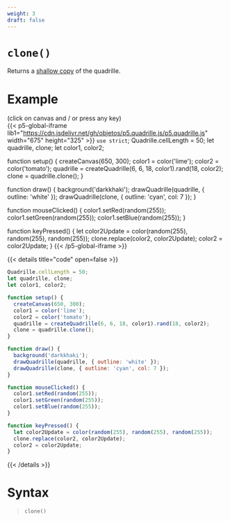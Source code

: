 ```yaml
---
weight: 3
draft: false
---
```


# `clone()`

Returns a [shallow copy](https://en.wikipedia.org/wiki/Object_copying#Shallow_copy) of the quadrille.

# Example

(click on canvas and / or press any key)\
{{< p5-global-iframe lib1="https://cdn.jsdelivr.net/gh/objetos/p5.quadrille.js/p5.quadrille.js" width="675" height="325" >}}
`use strict`;
Quadrille.cellLength = 50;
let quadrille, clone;
let color1, color2;

function setup() {
  createCanvas(650, 300);
  color1 = color('lime');
  color2 = color('tomato');
  quadrille = createQuadrille(6, 6, 18, color1).rand(18, color2);
  clone = quadrille.clone();
}

function draw() {
  background('darkkhaki');
  drawQuadrille(quadrille, { outline: 'white' });
  drawQuadrille(clone, { outline: 'cyan', col: 7 });
}

function mouseClicked() {
  color1.setRed(random(255));
  color1.setGreen(random(255));
  color1.setBlue(random(255));
}

function keyPressed() {
  let color2Update = color(random(255), random(255), random(255));
  clone.replace(color2, color2Update);
  color2 = color2Update;
}
{{< /p5-global-iframe >}}

{{< details title="code" open=false >}}
```js
Quadrille.cellLength = 50;
let quadrille, clone;
let color1, color2;

function setup() {
  createCanvas(650, 300);
  color1 = color('lime');
  color2 = color('tomato');
  quadrille = createQuadrille(6, 6, 18, color1).rand(18, color2);
  clone = quadrille.clone();
}

function draw() {
  background('darkkhaki');
  drawQuadrille(quadrille, { outline: 'white' });
  drawQuadrille(clone, { outline: 'cyan', col: 7 });
}

function mouseClicked() {
  color1.setRed(random(255));
  color1.setGreen(random(255));
  color1.setBlue(random(255));
}

function keyPressed() {
  let color2Update = color(random(255), random(255), random(255));
  clone.replace(color2, color2Update);
  color2 = color2Update;
}
```
{{< /details >}}

# Syntax

> `clone()`

